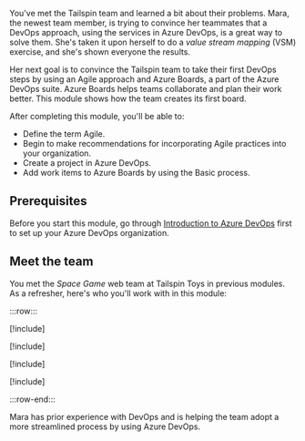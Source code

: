 You've met the Tailspin team and learned a bit about their problems. Mara, the newest team member, is trying to convince her teammates that a DevOps approach, using the services in Azure DevOps, is a great way to solve them. She's taken it upon herself to do a *value stream mapping* (VSM) exercise, and she's shown everyone the results.

Her next goal is to convince the Tailspin team to take their first DevOps steps by using an Agile approach and Azure Boards, a part of the Azure DevOps suite. Azure Boards helps teams collaborate and plan their work better. This module shows how the team creates its first board.

After completing this module, you'll be able to:

- Define the term Agile.
- Begin to make recommendations for incorporating Agile practices into your organization.
- Create a project in Azure DevOps.
- Add work items to Azure Boards by using the Basic process.

## Prerequisites

Before you start this module, go through [Introduction to Azure DevOps](/training/modules/get-started-with-devops?azure-portal=true) first to set up your Azure DevOps organization.

## Meet the team

You met the *Space Game* web team at Tailspin Toys in previous modules. As a refresher, here's who you'll work with in this module:

:::row:::

[!include[](../../shared/includes/meet-andy-short-col.md)]

[!include[](../../shared/includes/meet-amita-short-col.md)]

[!include[](../../shared/includes/meet-tim-short-col.md)]

[!include[](../../shared/includes/meet-mara-short-col.md)]

:::row-end:::

Mara has prior experience with DevOps and is helping the team adopt a more streamlined process by using Azure DevOps.
